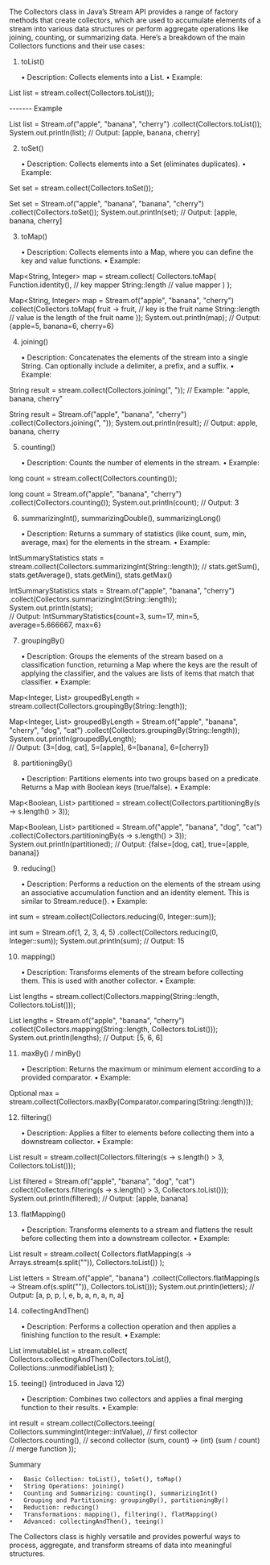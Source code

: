 The Collectors class in Java’s Stream API provides a range of factory methods that create collectors, which are used to accumulate elements of a stream into various data structures or perform aggregate operations like joining, counting, or summarizing data. Here’s a breakdown of the main Collectors functions and their use cases:

1. toList()

	•	Description: Collects elements into a List.
	•	Example:

List<String> list = stream.collect(Collectors.toList());

------- Example

List<String> list = Stream.of("apple", "banana", "cherry")
                                  .collect(Collectors.toList());
        System.out.println(list);  // Output: [apple, banana, cherry]



2. toSet()

	•	Description: Collects elements into a Set (eliminates duplicates).
	•	Example:

Set<String> set = stream.collect(Collectors.toSet());

Set<String> set = Stream.of("apple", "banana", "banana", "cherry")
                                .collect(Collectors.toSet());
        System.out.println(set);  // Output: [apple, banana, cherry]



3. toMap()

	•	Description: Collects elements into a Map, where you can define the key and value functions.
	•	Example:

Map<String, Integer> map = stream.collect(
    Collectors.toMap(
        Function.identity(),  // key mapper
        String::length        // value mapper
    )
);

Map<String, Integer> map = Stream.of("apple", "banana", "cherry")
                                         .collect(Collectors.toMap(
                                             fruit -> fruit,  // key is the fruit name
                                             String::length   // value is the length of the fruit name
                                         ));
        System.out.println(map);  // Output: {apple=5, banana=6, cherry=6}


4. joining()

	•	Description: Concatenates the elements of the stream into a single String. Can optionally include a delimiter, a prefix, and a suffix.
	•	Example:

String result = stream.collect(Collectors.joining(", "));
// Example: "apple, banana, cherry"

String result = Stream.of("apple", "banana", "cherry")
                              .collect(Collectors.joining(", "));
        System.out.println(result);  // Output: apple, banana, cherry



5. counting()

	•	Description: Counts the number of elements in the stream.
	•	Example:

long count = stream.collect(Collectors.counting());

long count = Stream.of("apple", "banana", "cherry")
                           .collect(Collectors.counting());
        System.out.println(count);  // Output: 3



6. summarizingInt(), summarizingDouble(), summarizingLong()

	•	Description: Returns a summary of statistics (like count, sum, min, average, max) for the elements in the stream.
	•	Example:

IntSummaryStatistics stats = stream.collect(Collectors.summarizingInt(String::length));
// stats.getSum(), stats.getAverage(), stats.getMin(), stats.getMax()

IntSummaryStatistics stats = Stream.of("apple", "banana", "cherry")
                                           .collect(Collectors.summarizingInt(String::length));
        System.out.println(stats);  
        // Output: IntSummaryStatistics{count=3, sum=17, min=5, average=5.666667, max=6}


7. groupingBy()

	•	Description: Groups the elements of the stream based on a classification function, returning a Map where the keys are the result of applying the classifier, and the values are lists of items that match that classifier.
	•	Example:

Map<Integer, List<String>> groupedByLength = stream.collect(Collectors.groupingBy(String::length));

Map<Integer, List<String>> groupedByLength = Stream.of("apple", "banana", "cherry", "dog", "cat")
                                                           .collect(Collectors.groupingBy(String::length));
        System.out.println(groupedByLength);  
        // Output: {3=[dog, cat], 5=[apple], 6=[banana], 6=[cherry]}



8. partitioningBy()

	•	Description: Partitions elements into two groups based on a predicate. Returns a Map with Boolean keys (true/false).
	•	Example:

Map<Boolean, List<String>> partitioned = stream.collect(Collectors.partitioningBy(s -> s.length() > 3));

Map<Boolean, List<String>> partitioned = Stream.of("apple", "banana", "dog", "cat")
                                                       .collect(Collectors.partitioningBy(s -> s.length() > 3));
        System.out.println(partitioned);
        // Output: {false=[dog, cat], true=[apple, banana]}

9. reducing()

	•	Description: Performs a reduction on the elements of the stream using an associative accumulation function and an identity element. This is similar to Stream.reduce().
	•	Example:

int sum = stream.collect(Collectors.reducing(0, Integer::sum));

int sum = Stream.of(1, 2, 3, 4, 5)
                        .collect(Collectors.reducing(0, Integer::sum));
        System.out.println(sum);  // Output: 15


10. mapping()

	•	Description: Transforms elements of the stream before collecting them. This is used with another collector.
	•	Example:

List<Integer> lengths = stream.collect(Collectors.mapping(String::length, Collectors.toList()));

 List<Integer> lengths = Stream.of("apple", "banana", "cherry")
                                      .collect(Collectors.mapping(String::length, Collectors.toList()));
        System.out.println(lengths);  // Output: [5, 6, 6]

11. maxBy() / minBy()

	•	Description: Returns the maximum or minimum element according to a provided comparator.
	•	Example:

Optional<String> max = stream.collect(Collectors.maxBy(Comparator.comparing(String::length)));



12. filtering()

	•	Description: Applies a filter to elements before collecting them into a downstream collector.
	•	Example:

List<String> result = stream.collect(Collectors.filtering(s -> s.length() > 3, Collectors.toList()));

List<String> filtered = Stream.of("apple", "banana", "dog", "cat")
                                      .collect(Collectors.filtering(s -> s.length() > 3, Collectors.toList()));
        System.out.println(filtered);  // Output: [apple, banana]

13. flatMapping()

	•	Description: Transforms elements to a stream and flattens the result before collecting them into a downstream collector.
	•	Example:

List<String> result = stream.collect(
    Collectors.flatMapping(s -> Arrays.stream(s.split("")), Collectors.toList())
);

List<String> letters = Stream.of("apple", "banana")
                                     .collect(Collectors.flatMapping(s -> Stream.of(s.split("")), Collectors.toList()));
        System.out.println(letters);  // Output: [a, p, p, l, e, b, a, n, a, n, a]

14. collectingAndThen()

	•	Description: Performs a collection operation and then applies a finishing function to the result.
	•	Example:

List<String> immutableList = stream.collect(
    Collectors.collectingAndThen(Collectors.toList(), Collections::unmodifiableList)
);



15. teeing() (introduced in Java 12)

	•	Description: Combines two collectors and applies a final merging function to their results.
	•	Example:

int result = stream.collect(Collectors.teeing(
    Collectors.summingInt(Integer::intValue),     // first collector
    Collectors.counting(),                        // second collector
    (sum, count) -> (int) (sum / count)           // merge function
));



Summary

	•	Basic Collection: toList(), toSet(), toMap()
	•	String Operations: joining()
	•	Counting and Summarizing: counting(), summarizingInt()
	•	Grouping and Partitioning: groupingBy(), partitioningBy()
	•	Reduction: reducing()
	•	Transformations: mapping(), filtering(), flatMapping()
	•	Advanced: collectingAndThen(), teeing()

The Collectors class is highly versatile and provides powerful ways to process, aggregate, and transform streams of data into meaningful structures.